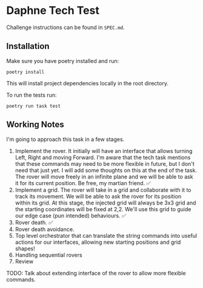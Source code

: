 # Daphne Tech Test

Challenge instructions can be found in `SPEC.md`.

## Installation

Make sure you have poetry installed and run:

`poetry install`

This will install project dependencies locally in the root directory.

To run the tests run:

`poetry run task test`

## Working Notes

I'm going to approach this task in a few stages.

1. Implement the rover. It initially will have an interface that allows turning Left, Right and moving Forward. I'm aware that the tech task mentions that these commands may need to be more flexible in future, but I don't need that just yet. I will add some thoughts on this at the end of the task. The rover will move freely in an infinite plane and we will be able to ask it for its current position. Be free, my martian friend. ✅
1. Implement a grid. The rover will take in a grid and collaborate with it to track its movement. We will be able to ask the rover for its position within its grid. At this stage, the injected grid will always be 3x3 grid and the starting coordinates will be fixed at 2,2. We'll use this grid to guide our edge case (pun intended) behaviours. ✅
1. Rover death. ✅
1. Rover death avoidance.
1. Top level orchestrator that can translate the string commands into useful actions for our interfaces, allowing new starting positions and grid shapes!
1. Handling sequential rovers
1. Review


TODO:
Talk about extending interface of the rover to allow more flexible commands.
